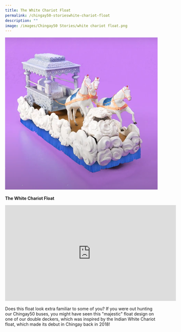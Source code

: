 ```yaml
---
title: The White Chariot Float
permalink: /chingay50-storieswhite-chariot-float
description: ""
image: /images/Chingay50 Stories/white chariot float.png
---
```


![White Chariot Float](/images/Chingay50%20Stories/white%20chariot%20float.png)
<br></br>
**The White Chariot Float**

<iframe width="560" height="315" src="https://www.youtube.com/embed/l7cPZ4pxAKY" title="YouTube video player" frameborder="0" allow="accelerometer; autoplay; clipboard-write; encrypted-media; gyroscope; picture-in-picture" allowfullscreen></iframe>

Does this float look extra familiar to some of you? If you were out hunting our Chingay50 buses, you might have seen this "majestic" float design on one of our double deckers, which was inspired by the Indian White Chariot float, which made its debut in Chingay back in 2018!